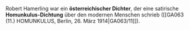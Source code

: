 
Robert Hamerling war ein **österreichischer Dichter**, der eine satirische **Homunkulus-Dichtung** über den modernen Menschen schrieb ([[GA063 (11.) HOMUNKULUS, Berlin, 26. März 1914|GA063/11]]).
